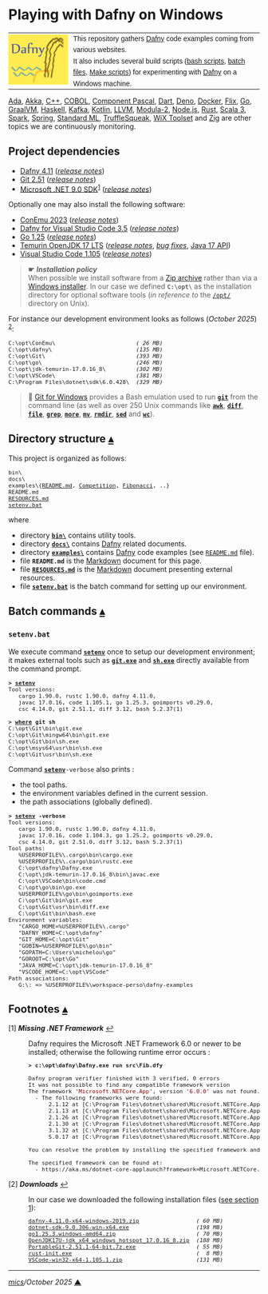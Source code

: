 # <span id="top">Playing with Dafny on Windows</span>

<table style="font-family:Helvetica,Arial;line-height:1.6;">
  <tr>
  <td style="border:0;padding:0 10px 0 0;min-width:120px;">
    <a href="https://dafny.org/" rel="external"><img src="docs/images/dafny-logo.jpg" width="120" alt="Dafny project"/></a>
  </td>
  <td style="border:0;padding:0;vertical-align:text-top;">
    This repository gathers <a href="https://dafny.org/" rel="external" title="Dafny">Dafny</a> code examples coming from various websites.<br/>
    It also includes several build scripts (<a href="https://www.gnu.org/software/bash/manual/bash.html" rel="external">bash scripts</a>, <a href="https://en.wikibooks.org/wiki/Windows_Batch_Scripting" rel="external">batch files</a>, <a href="https://makefiletutorial.com/" rel="external">Make scripts</a>) for experimenting with <a href="https://dafny.org/" rel="external">Dafny</a> on a Windows machine.
  </td>
  </tr>
</table>

[Ada][ada_examples], [Akka][akka_examples], [C++][cpp_examples], [COBOL][cobol_examples], [Component Pascal][component_pascal_examples], [Dart][dart_examples], [Deno][deno_examples], [Docker][docker_examples], [Flix][flix_examples], [Go][golang_examples], [GraalVM][graalvm_examples], [Haskell][haskell_examples], [Kafka][kafka_examples], [Kotlin][kotlin_examples], [LLVM][llvm_examples], [Modula-2][m2_examples], [Node.js][nodejs_examples], [Rust][rust_examples], [Scala&nbsp;3][scala3_examples], [Spark][spark_examples], [Spring][spring_examples], [Standard&nbsp;ML][sml_examples], [TruffleSqueak][trufflesqueak_examples], [WiX&nbsp;Toolset][wix_examples] and [Zig][zig_examples] are other topics we are continuously monitoring.

## <span id="proj_deps">Project dependencies</span>

- [Dafny 4.11][dafny_downloads] ([*release notes*][dafny_relnotes])
- [Git 2.51][git_downloads] ([*release notes*][git_relnotes])
- [Microsoft .NET 9.0 SDK][dotnet_sdk_downloads]<sup id="anchor_01">[1](#footnote_01)</sup> ([*release notes*][dotnet_sdk_relnotes])

Optionally one may also install the following software:

- [ConEmu 2023][conemu_downloads] ([*release notes*][conemu_relnotes])
- [Dafny for Visual Studio Code 3.5][dafny_vscode] ([*release notes*][ide-vscode_relnotes])
- [Go 1.25][golang_downloads] ([*release notes*][golang_relnotes])
- [Temurin OpenJDK 17 LTS][temurin_openjdk17] ([*release notes*][temurin_openjdk17_relnotes], [*bug fixes*][temurin_openjdk17_bugfixes], [Java 17 API][oracle_openjdk17_api])
- [Visual Studio Code 1.105][vscode_downloads] ([*release notes*][vscode_relnotes])

> **&#9755;** ***Installation policy***<br/>
> When possible we install software from a [Zip archive][zip_archive] rather than via a [Windows installer][windows_installer]. In our case we defined **`C:\opt\`** as the installation directory for optional software tools (*in reference to* the [`/opt/`][unix_opt] directory on Unix).

For instance our development environment looks as follows (*October 2025*) <sup id="anchor_02">[2](#footnote_02)</sup>:

<pre style="font-size:80%;">
C:\opt\ConEmu\                        <i>( 26 MB)</i>
C:\opt\dafny\                         <i>(135 MB)</i>
C:\opt\Git\                           <i>(393 MB)</i>
C:\opt\go\                            <i>(246 MB)</i>
C:\opt\jdk-temurin-17.0.16_8\         <i>(302 MB)</i>
C:\opt\VSCode\                        <i>(381 MB)</i>
C:\Program Files\dotnet\sdk\6.0.428\  <i>(329 MB)</i>
</pre>

> **:mag_right:** [Git for Windows][git_downloads] provides a Bash emulation used to run [**`git`**][git_cli] from the command line (as well as over 250 Unix commands like [**`awk`**][man1_awk], [**`diff`**][man1_diff], [**`file`**][man1_file], [**`grep`**][man1_grep], [**`more`**][man1_more], [**`mv`**][man1_mv], [**`rmdir`**][man1_rmdir], [**`sed`**][man1_sed] and [**`wc`**][man1_wc]).


## <span id="structure">Directory structure</span> [**&#x25B4;**](#top)

This project is organized as follows:

<pre style="font-size:80%;">
bin\
docs\
examples\{<a href="./examples/README.md">README.md</a>, <a href="./examples/Competition/">Competition</a>, <a href="./examples/Fibonacci/">Fibonacci</a>, ..}
README.md
<a href="RESOURCES.md">RESOURCES.md</a>
<a href="setenv.bat">setenv.bat</a>
</pre>

where

- directory [**`bin\`**](bin/) contains utility tools.
- directory [**`docs\`**](docs/) contains [Dafny] related documents.
- directory [**`examples\`**](examples/) contains [Dafny] code examples (see [`README.md`](examples/README.md) file).
- file **`README.md`** is the [Markdown][github_markdown] document for this page.
- file [**`RESOURCES.md`**](RESOURCES.md) is the [Markdown][github_markdown] document presenting external resources.
- file [**`setenv.bat`**](setenv.bat) is the batch command for setting up our environment.

## <span id="commands">Batch commands</span> [**&#x25B4;**](#top)

### **`setenv.bat`**

We execute command [**`setenv`**](setenv.bat) once to setup our development environment; it makes external tools such as [**`git.exe`**][git_cli] and [**`sh.exe`**][sh_cli] directly available from the command prompt.

<pre style="font-size:80%;">
<b>&gt; <a href="setenv.bat">setenv</a></b>
Tool versions:
   cargo 1.90.0, rustc 1.90.0, dafny 4.11.0,
   javac 17.0.16, code 1.105.1, go 1.25.3, goimports v0.29.0,
   csc 4.14.0, git 2.51.1, diff 3.12, bash 5.2.37(1)

<b>&gt; <a href="https://docs.microsoft.com/en-us/windows-server/administration/windows-commands/where_1" rel="external">where</a> git sh</b>
C:\opt\Git\bin\git.exe
C:\opt\Git\mingw64\bin\git.exe
C:\opt\Git\bin\sh.exe
C:\opt\msys64\usr\bin\sh.exe
C:\opt\Git\usr\bin\sh.exe
</pre>

Command [**`setenv`**](./setenv.bat)`-verbose` also prints :
- the tool paths.
- the environment variables defined in the current session.
- the path associations (globally defined).

<pre style="font-size:80%;">
<b>&gt; <a href="./setenv.bat">setenv</a> -verbose</b>
Tool versions:
   cargo 1.90.0, rustc 1.90.0, dafny 4.11.0,
   javac 17.0.16, code 1.104.3, go 1.25.2, goimports v0.29.0,
   csc 4.14.0, git 2.51.0, diff 3.12, bash 5.2.37(1)
Tool paths:
   %USERPROFILE%\.cargo\bin\cargo.exe
   %USERPROFILE%\.cargo\bin\rustc.exe
   C:\opt\dafny\Dafny.exe
   C:\opt\jdk-temurin-17.0.16_8\bin\javac.exe
   C:\opt\VSCode\bin\code.cmd
   C:\opt\go\bin\go.exe
   %USERPROFILE%\go\bin\goimports.exe
   C:\opt\Git\bin\git.exe
   C:\opt\Git\usr\bin\diff.exe
   C:\opt\Git\bin\bash.exe
Environment variables:
   "CARGO_HOME=%USERPROFILE%\.cargo"
   "DAFNY_HOME=C:\opt\dafny"
   "GIT_HOME=C:\opt\Git"
   "GOBIN=%USERPROFILE%\go\bin"
   "GOPATH=C:\Users\michelou\go"
   "GOROOT=C:\opt\Go"
   "JAVA_HOME=C:\opt\jdk-temurin-17.0.16_8"
   "VSCODE_HOME=C:\opt\VSCode"
Path associations:
   G:\: => %USERPROFILE%\workspace-perso\dafny-examples
</pre>
<!--=======================================================================-->

## <span id="footnotes">Footnotes</span> [**&#x25B4;**](#top)

<span id="footnote_01">[1]</span> ***Missing .NET Framework*** [↩](#anchor_01)

<dl><dd>
Dafny requires the <a href"=https://dotnet.microsoft.com/en-us/download/dotnet/6.0">Microsoft .NET Framework 6.0</a> or newer to be installed; otherwise the following runtime error occurs :

<pre style="font-size:80%;">
<b>&gt; c:\opt\dafny\Dafny.exe run src\Fib.dfy</b>
&nbsp;
Dafny program verifier finished with 3 verified, 0 errors
It was not possible to find any compatible framework version
The framework '<span style="color:darkred;">Microsoft.NETCore.App</span>', version '<span style="color:darkred;">6.0.0</span>' was not found.
  - The following frameworks were found:
      2.1.12 at [C:\Program Files\dotnet\shared\Microsoft.NETCore.App]
      2.1.13 at [C:\Program Files\dotnet\shared\Microsoft.NETCore.App]
      2.1.26 at [C:\Program Files\dotnet\shared\Microsoft.NETCore.App]
      2.1.30 at [C:\Program Files\dotnet\shared\Microsoft.NETCore.App]
      3.1.32 at [C:\Program Files\dotnet\shared\Microsoft.NETCore.App]
      5.0.17 at [C:\Program Files\dotnet\shared\Microsoft.NETCore.App]
&nbsp;
You can resolve the problem by installing the specified framework and/or SDK.
&nbsp;
The specified framework can be found at:
  - https://aka.ms/dotnet-core-applaunch?framework=Microsoft.NETCore.App&framework_version=6.0.0&arch=x64&rid=win10-x64
</pre>

<!--
We can easily check the DLL dependencies with the command line tool such as <code>pelook.exe</code> :

<pre style="font-size:80%;">
<b>&gt; bin\pelook.exe C:\opt\dafny\Dafny.exe | <a href="https://learn.microsoft.com/en-us/windows-server/administration/windows-commands/findstr" rel="external">findstr</a> /b import</b>
import modules:       KERNEL32.dll, USER32.dll, SHELL32.dll, ADVAPI32.dll, api-ms-win-crt-runtime-l1-1-0.dll, api-ms-win-crt-stdio-l1-1-0.dll, api-ms-win-crt-heap-l1-1-0.dll, api-ms-win-crt-string-l1-1-0.dll, api-ms-win-crt-convert-l1-1-0.dll, api-ms-win-crt-locale-l1-1-0.dll, api-ms-win-crt-math-l1-1-0.dll, api-ms-win-crt-time-l1-1-0.dll
&nbsp;
<b>&gt; <a href="https://learn.microsoft.com/en-us/windows-server/administration/windows-commands/pushd">pushd</a> "%ProgramFiles%\dotnet\shared\Microsoft.NETCore.App\6.0.36" && <a href="https://learn.microsoft.com/en-us/windows-server/administration/windows-commands/dir">dir</a> /b api-ms-win-crt-*&& <a href="https://learn.microsoft.com/en-us/windows-server/administration/windows-commands/popd">popd</a></b>
api-ms-win-crt-conio-l1-1-0.dll
api-ms-win-crt-convert-l1-1-0.dll
api-ms-win-crt-environment-l1-1-0.dll
api-ms-win-crt-filesystem-l1-1-0.dll
api-ms-win-crt-heap-l1-1-0.dll
api-ms-win-crt-locale-l1-1-0.dll
api-ms-win-crt-math-l1-1-0.dll
api-ms-win-crt-multibyte-l1-1-0.dll
api-ms-win-crt-private-l1-1-0.dll
api-ms-win-crt-process-l1-1-0.dll
api-ms-win-crt-runtime-l1-1-0.dll
api-ms-win-crt-stdio-l1-1-0.dll
api-ms-win-crt-string-l1-1-0.dll
api-ms-win-crt-time-l1-1-0.dll
api-ms-win-crt-utility-l1-1-0.dll
</pre>
-->
</dd></dl>

<span id="footnote_02">[2]</span> ***Downloads*** [↩](#anchor_02)

<dl><dd>
In our case we downloaded the following installation files (<a href="#proj_deps">see section 1</a>):
</dd>
<dd>
<pre style="font-size:80%;">
<a href="https://github.com/dafny-lang/dafny/releases" rel="external">dafny-4.11.0-x64-windows-2019.zip</a>                 <i>( 60 MB)</i>
<a href="https://dotnet.microsoft.com/en-us/download/dotnet/9.0" rel="external">dotnet-sdk-9.0.306-win-x64.exe</a>                    <i>(198 MB)</i>
<a href="https://golang.org/dl/#stable" rel="external">go1.25.3.windows-amd64.zip</a>                        <i>( 70 MB)</i>
<a href="https://adoptium.net/releases.html?variant=openjdk17&jvmVariant=hotspot">OpenJDK17U-jdk_x64_windows_hotspot_17.0.16_8.zip</a>  <i>(188 MB)</i>
<a href="https://git-scm.com/download/win" rel="external">PortableGit-2.51.1-64-bit.7z.exe</a>                  <i>( 55 MB)</i>
<a href="https://www.rust-lang.org/tools/install">rust-init.exe</a>                                     <i>(  8 MB)</i>
<a href="https://code.visualstudio.com/Download#" rel="external">VSCode-win32-x64-1.105.1.zip</a>                      <i>(131 MB)</i>
</pre>
</dd></dl>

***

*[mics](https://lampwww.epfl.ch/~michelou/)/October 2025* [**&#9650;**](#top)  <!-- October 2023 -->
<span id="bottom">&nbsp;</span>

<!-- link refs -->

[ada_examples]: https://github.com/michelou/ada-examples#top
[akka_examples]: https://github.com/michelou/akka-examples#top
[cobol_examples]: https://github.com/michelou/cobol-examples#top
[conemu_downloads]: https://github.com/Maximus5/ConEmu/releases
[component_pascal_examples]: https://github.com/michelou/component-pascal-examples#top
[conemu_relnotes]: https://conemu.github.io/blog/2023/07/24/Build-230724.html
[cpp_examples]: https://github.com/michelou/cpp-examples#top
[dafny]: https://dafny.org/
[dafny_downloads]: https://github.com/dafny-lang/dafny/releases
[dafny_relnotes]: https://github.com/dafny-lang/dafny/releases/tag/v4.11.0
[dafny_vscode]: https://github.com/dafny-lang/ide-vscode
[dart_examples]: https://github.com/michelou/dart-examples#top
[deno_examples]: https://github.com/michelou/deno-examples#top
[docker_examples]: https://github.com/michelou/docker-examples#top
[dotnet_sdk_downloads]: https://dotnet.microsoft.com/en-us/download/dotnet/9.0
[dotnet_sdk_relnotes]: https://github.com/dotnet/core/tree/main/release-notes/9.0#net-9
[flix_examples]: https://github.com/michelou/flix-examples#top
[git_cli]: https://git-scm.com/docs/git
[git_downloads]: https://git-scm.com/download/win
[git_relnotes]: https://raw.githubusercontent.com/git/git/master/Documentation/RelNotes/2.51.1.adoc
[github_markdown]: https://github.github.com/gfm/
[golang_downloads]: https://golang.org/dl/#stable
[golang_examples]: https://github.com/michelou/golang-examples#top
[golang_relnotes]: https://go.dev/doc/go1.25
[gpcp_jvm_releases]: https://github.com/pahihu/gpcp-JVM/releases
[graalvm_examples]: https://github.com/michelou/graalvm-examples
[haskell_examples]: https://github.com/michelou/haskell-examples
[ide-vscode_relnotes]: https://github.com/dafny-lang/ide-vscode/releases
[kafka_examples]: https://github.com/michelou/kafka-examples#top
[kotlin_examples]: https://github.com/michelou/kotlin-examples#top
[linux_opt]: https://tldp.org/LDP/Linux-Filesystem-Hierarchy/html/opt.html
[llvm_examples]: https://github.com/michelou/llvm-examples#top
[m2_examples]: https://github.com/michelou/m2-examples#top
[make_cli]: https://www.gnu.org/software/make/manual/html_node/Options-Summary.html
[man1_awk]: https://www.linux.org/docs/man1/awk.html
[man1_diff]: https://www.linux.org/docs/man1/diff.html
[man1_file]: https://www.linux.org/docs/man1/file.html
[man1_grep]: https://www.linux.org/docs/man1/grep.html
[man1_more]: https://www.linux.org/docs/man1/more.html
[man1_mv]: https://www.linux.org/docs/man1/mv.html
[man1_rmdir]: https://www.linux.org/docs/man1/rmdir.html
[man1_sed]: https://www.linux.org/docs/man1/sed.html
[man1_wc]: https://www.linux.org/docs/man1/wc.html
[msys2_changelog]: https://github.com/msys2/setup-msys2/blob/main/CHANGELOG.md
[msys2_downloads]: http://repo.msys2.org/distrib/x86_64/
[nodejs_examples]: https://github.com/michelou/nodejs-examples#top
[oracle_openjdk17_api]: https://docs.oracle.com/en/java/javase/17/docs/api/
[rust_examples]: https://github.com/michelou/rust-examples#top
[scala3_examples]: https://github.com/michelou/dotty-examples#top
[sh_cli]: https://man7.org/linux/man-pages/man1/sh.1p.html
[sml_examples]: https://github.com/michelou/sml-examples#top
[spark_examples]: https://github.com/michelou/spark-examples#top
[spring_examples]: https://github.com/michelou/spring-examples#top
<!--
17.0.7  -> https://mail.openjdk.org/pipermail/jdk-updates-dev/2023-April/021899.html
17.0.8  -> https://mail.openjdk.org/pipermail/jdk-updates-dev/2023-July/024063.html
17.0.9  -> https://mail.openjdk.org/pipermail/jdk-updates-dev/2023-October/026352.html
17.0.10 -> https://mail.openjdk.org/pipermail/jdk-updates-dev/2024-January/029089.html
17.0.11 -> https://mail.openjdk.org/pipermail/jdk-updates-dev/2024-April/032197.html
17.0.12 -> https://mail.openjdk.org/pipermail/jdk-updates-dev/2024-July/035798.html
17.0.13 -> https://mail.openjdk.org/pipermail/jdk-updates-dev/2024-October/038867.html
17.0.14 -> https://mail.openjdk.org/pipermail/jdk-updates-dev/2024-October/038867.html
17.0.15 -> https://mail.openjdk.org/pipermail/jdk-updates-dev/2025-April/043307.html
17.0.16 -> https://mail.openjdk.org/pipermail/jdk-updates-dev/2025-July/045614.html
-->
[temurin_openjdk17]: https://adoptium.net/releases.html?variant=openjdk17&jvmVariant=hotspot
[temurin_openjdk17_bugfixes]: https://www.oracle.com/java/technologies/javase/17-0-4-bugfixes.html
[temurin_openjdk17_relnotes]: https://mail.openjdk.org/pipermail/jdk-updates-dev/2025-July/045614.html
[trufflesqueak_examples]: https://github.com/michelou/trufflesqueak-examples
[unix_opt]: https://tldp.org/LDP/Linux-Filesystem-Hierarchy/html/opt.html
[vscode_downloads]: https://code.visualstudio.com/#alt-downloads
[vscode_relnotes]: https://code.visualstudio.com/updates/
[windows_installer]: https://docs.microsoft.com/en-us/windows/win32/msi/windows-installer-portal
[windows_limitation]: https://support.microsoft.com/en-gb/help/830473/command-prompt-cmd-exe-command-line-string-limitation
[windows_subst]: https://docs.microsoft.com/en-us/windows-server/administration/windows-commands/subst
[wix_examples]: https://github.com/michelou/wix-examples#top
[zig_examples]: https://github.com/michelou/zig-examples#top
[zip_archive]: https://www.howtogeek.com/178146/htg-explains-everything-you-need-to-know-about-zipped-files/
